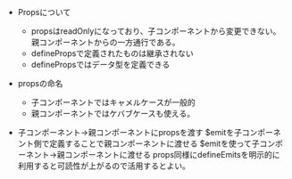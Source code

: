 - Propsについて

  - propsはreadOnlyになっており、子コンポーネントから変更できない。親コンポーネントからの一方通行である。
  - definePropsで定義されたものは継承されない
  - definePropsではデータ型を定義できる

- propsの命名

  - 子コンポーネントではキャメルケースが一般的
  - 親コンポーネントではケバブケースも使える。

- 子コンポーネント→親コンポーネントにpropsを渡す
  $emitを子コンポーネント側で定義することで親コンポーネントに渡せる
  $emitを使って子コンポーネント→親コンポーネントに渡せる
  props同様にdefineEmitsを明示的に利用すると可読性が上がるので活用するとよい。

